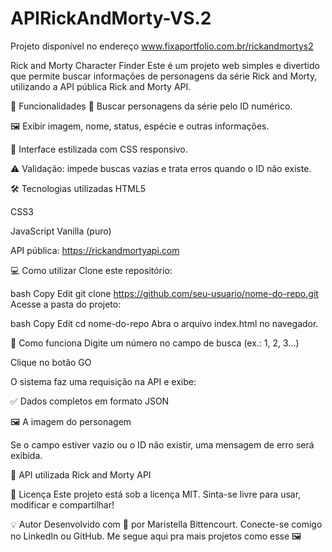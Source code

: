 # APIRickAndMorty-VS.2
Projeto disponível no endereço www.fixaportfolio.com.br/rickandmortys2

Rick and Morty Character Finder
Este é um projeto web simples e divertido que permite buscar informações de personagens da série Rick and Morty, utilizando a API pública Rick and Morty API.

🚀 Funcionalidades
🔎 Buscar personagens da série pelo ID numérico.

🖼️ Exibir imagem, nome, status, espécie e outras informações.

🎨 Interface estilizada com CSS responsivo.

⚠️ Validação: impede buscas vazias e trata erros quando o ID não existe.

🛠️ Tecnologias utilizadas
HTML5

CSS3

JavaScript Vanilla (puro)

API pública: https://rickandmortyapi.com

💻 Como utilizar
Clone este repositório:

bash
Copy
Edit
git clone https://github.com/seu-usuario/nome-do-repo.git
Acesse a pasta do projeto:

bash
Copy
Edit
cd nome-do-repo
Abra o arquivo index.html no navegador.

🎯 Como funciona
Digite um número no campo de busca (ex.: 1, 2, 3...)

Clique no botão GO

O sistema faz uma requisição na API e exibe:

✅ Dados completos em formato JSON

🖼️ A imagem do personagem

Se o campo estiver vazio ou o ID não existir, uma mensagem de erro será exibida.


🔗 API utilizada
Rick and Morty API

📄 Licença
Este projeto está sob a licença MIT.
Sinta-se livre para usar, modificar e compartilhar!

💡 Autor
Desenvolvido com 💙 por Maristella Bittencourt.
Conecte-se comigo no LinkedIn ou GitHub.
Me segue aqui pra mais projetos como esse 🖼️ 
